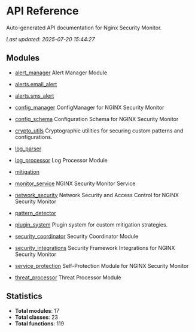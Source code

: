 # API Reference

Auto-generated API documentation for Nginx Security Monitor.

*Last updated: 2025-07-20 15:44:27*

## Modules

- [alert_manager](alert_manager.md)
  Alert Manager Module

- [alerts.email_alert](alerts/email_alert.md)

- [alerts.sms_alert](alerts/sms_alert.md)

- [config_manager](config_manager.md)
  ConfigManager for NGINX Security Monitor

- [config_schema](config_schema.md)
  Configuration Schema for NGINX Security Monitor

- [crypto_utils](crypto_utils.md)
  Cryptographic utilities for securing custom patterns and configurations.

- [log_parser](log_parser.md)

- [log_processor](log_processor.md)
  Log Processor Module

- [mitigation](mitigation.md)

- [monitor_service](monitor_service.md)
  NGINX Security Monitor Service

- [network_security](network_security.md)
  Network Security and Access Control for NGINX Security Monitor

- [pattern_detector](pattern_detector.md)

- [plugin_system](plugin_system.md)
  Plugin system for custom mitigation strategies.

- [security_coordinator](security_coordinator.md)
  Security Coordinator Module

- [security_integrations](security_integrations.md)
  Security Framework Integrations for NGINX Security Monitor

- [service_protection](service_protection.md)
  Self-Protection Module for NGINX Security Monitor

- [threat_processor](threat_processor.md)
  Threat Processor Module

## Statistics

- **Total modules**: 17
- **Total classes**: 23
- **Total functions**: 119
